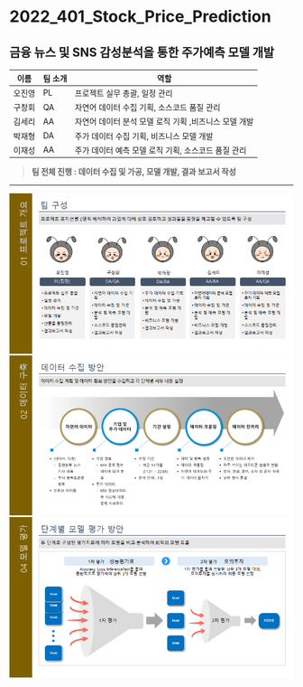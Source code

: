 # 2022_401_Stock_Price_Prediction

## 금융 뉴스 및 SNS 감성분석을 통한 주가예측 모델 개발

| 이름 | 팀 소개 | 역할 | 
|-----|------|-----|
| 오진영 | PL | 프로젝트 실무 총괄, 일정 관리 |
| 구창회 | QA | 자연어 데이터 수집 기획, 소스코드 품질 관리 |
| 김세리 | AA | 자연어 데이터 분석 모델 로직 기획 ,비즈니스 모델 개발 |
| 박재형 | DA | 주가 데이터 수집 기획, 비즈니스 모델 개발 |
| 이재성 | AA | 주가 데이터 예측 모델 로직 기획, 소스코드 품질 관리 |

> **팀 전체 진행 : 데이터 수집 및 가공, 모델 개발, 결과 보고서 작성**

--------------------------


<img src='./img/팀 구성.png'>

<img src='./img/데이터 수집 방안.png'>

<img src='./img/단계별 모델 평가 방안.png'>


